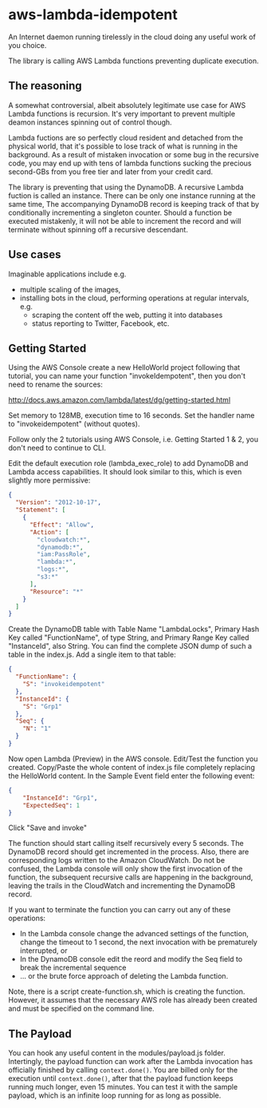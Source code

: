 aws-lambda-idempotent
=====================

An Internet daemon running tirelessly in the cloud doing any useful work of you choice.

The library is calling AWS Lambda functions preventing duplicate execution.

The reasoning
-------------

A somewhat controversial, albeit absolutely legitimate use case for AWS Lambda functions is recursion. It's very important to prevent multiple deamon instances spinning out of control though.

Lambda fuctions are so perfectly cloud resident and detached from the physical world, that it's possible to lose track of what is running in the background. As a result of mistaken invocation or some bug in the recursive code, you may end up with tens of lambda functions sucking the precious second-GBs from you free tier and later from your credit card.

The library is preventing that using the DynamoDB. A recursive Lambda fuction is called an instance. There can be only one instance running at the same time, The accompanying DynamoDB record is keeping track of that by conditionally incrementing a singleton counter. Should a function be executed mistakenly, it will not be able to increment the record and will terminate without spinning off a recursive descendant.

Use cases
---------
Imaginable applications include e.g.

* multiple scaling of the images,
* installing bots in the cloud, performing operations at regular intervals, e.g.
  + scraping the content off the web, putting it into databases
  + status reporting to Twitter, Facebook, etc.


Getting Started
---------------

Using the AWS Console create a new HelloWorld project following that tutorial, you can name your function "invokeIdempotent", then you don't need to rename the sources:

http://docs.aws.amazon.com/lambda/latest/dg/getting-started.html

Set memory to 128MB, execution time to 16 seconds. Set the handler name to "invokeidempotent" (without quotes).

Follow only the 2 tutorials using AWS Console, i.e. Getting Started 1 & 2, you don't need to continue to CLI.

Edit the default execution role (lambda_exec_role) to add DynamoDB and Lambda access capabilities. It should look similar to this, which is even slightly more permissive:

```json
{
  "Version": "2012-10-17",
  "Statement": [
    {
      "Effect": "Allow",
      "Action": [
        "cloudwatch:*",
        "dynamodb:*",
        "iam:PassRole",
        "lambda:*",
        "logs:*",
        "s3:*"
      ],
      "Resource": "*"
    }
  ]
}
```

Create the DynamoDB table with Table Name "LambdaLocks", Primary Hash Key called "FunctionName", of type String, and Primary Range Key called "InstanceId", also String. You can find the complete JSON dump of such a table in the index.js. Add a single item to that table:

```json
{
  "FunctionName": {
    "S": "invokeidempotent"
  },
  "InstanceId": {
    "S": "Grp1"
  },
  "Seq": {
    "N": "1"
  }
}
```

Now open Lambda (Preview) in the AWS console. Edit/Test the function you created. Copy/Paste the whole content of index.js file completely replacing the HelloWorld content. In the Sample Event field enter the following event:

```json
{
    "InstanceId": "Grp1",
    "ExpectedSeq": 1
}
```
Click "Save and invoke"

The function should start calling itself recursively every 5 seconds. The DynamoDB record should get incremented in the process. Also, there are corresponding logs written to the Amazon CloudWatch. Do not be confused, the Lambda console will only show the first invocation of the function, the subsequent recursive calls are happening in the background, leaving the trails in the CloudWatch and incrementing the DynamoDB record.

If you want to terminate the function you can carry out any of these operations:

<ul>
  <li>In the Lambda console change the advanced settings of the function, change the timeout to 1 second, the next invocation with be prematurely interrupted, or</li>
  <li>In the DynamoDB console edit the reord and modify the Seq field to break the incremental sequence</li>
  <li>... or the brute force approach of deleting the Lambda function.</li>
</ul>

Note, there is a script create-function.sh, which is creating the function. However, it assumes that the necessary AWS role has already been created and must be specified on the command line.

The Payload
-----------
You can hook any useful content in the modules/payload.js folder. Intertingly, the payload function can work after the Lambda invocation has officially finished by calling `context.done()`. You are billed only for the execution until `context.done()`, after that the payload function keeps running much longer, even 15 minutes. You can test it with the sample payload, which is an infinite loop running for as long as possible.

